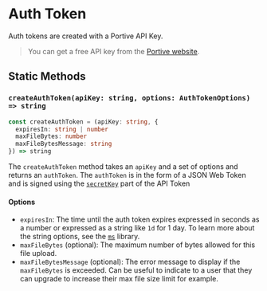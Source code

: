 # Auth Token

Auth tokens are created with a Portive API Key.

> You can get a free API key from the [Portive website](https://portive.com).

## Static Methods

### `createAuthToken(apiKey: string, options: AuthTokenOptions) => string`

```typescript
const createAuthToken = (apiKey: string, {
  expiresIn: string | number
  maxFileBytes: number
  maxFileBytesMessage: string
}) => string
```

The `createAuthToken` method takes an `apiKey` and a set of options and returns an `authToken`. The `authToken` is in the form of a JSON Web Token and is signed using the [`secretKey`](./api-key.md#secret-key) part of the API Token

#### Options

- `expiresIn`: The time until the auth token expires expressed in seconds as a number or expressed as a string like `1d` for 1 day. To learn more about the string options, see the [`ms`](https://github.com/vercel/ms) library.
- `maxFileBytes` (optional): The maximum number of bytes allowed for this file upload.
- `maxFileBytesMessage` (optional): The error message to display if the `maxFileBytes` is exceeded. Can be useful to indicate to a user that they can upgrade to increase their max file size limit for example.

